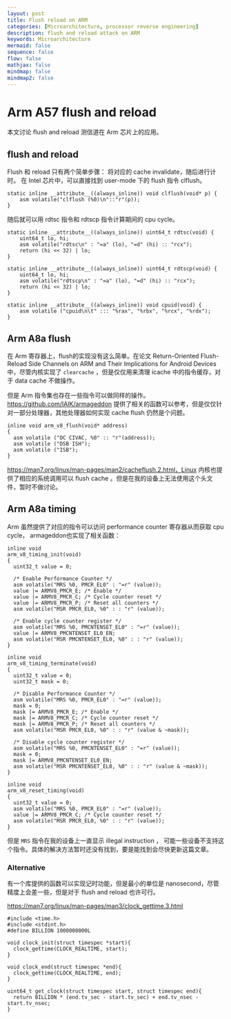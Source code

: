 ```yaml
---
layout: post
title: Flush reload on ARM
categories: [Microarchitecture, processor reverse engineering]
description: flush and reload attack on ARM
keywords: Microarchitecture
mermaid: false
sequence: false
flow: false
mathjax: false
mindmap: false
mindmap2: false
---
```


# Arm A57 flush and reload
本文讨论 flush and reload 测信道在 Arm 芯片上的应用。
## flush and reload
Flush 和 reload 只有两个简单步骤： 将对应的 cache invalidate，随后进行计时。 在 Intel 芯片中，可以直接找到 user-mode 下的 flush 指令 clflush。

```
static inline __attribute__((always_inline)) void clflush(void* p) {
	asm volatile("clflush (%0)\n"::"r"(p));
}
```

随后就可以用 rdtsc 指令和 rdtscp 指令计算期间的 cpu cycle。
```
static inline __attribute__((always_inline)) uint64_t rdtsc(void) {
	uint64_t lo, hi;
	asm volatile("rdtsc\n" : "=a" (lo), "=d" (hi) :: "rcx");
	return (hi << 32) | lo;
}

static inline __attribute__((always_inline)) uint64_t rdtscp(void) {
	uint64_t lo, hi;
	asm volatile("rdtscp\n" : "=a" (lo), "=d" (hi) :: "rcx");
	return (hi << 32) | lo;
}

static inline __attribute__((always_inline)) void cpuid(void) {
	asm volatile ("cpuid\n\t" ::: "%rax", "%rbx", "%rcx", "%rdx");
}
```

## Arm A8a flush
在 Arm 寄存器上，flush的实现没有这么简单。在论文 Return-Oriented Flush-Reload Side Channels on ARM and Their Implications for Android Devices
中，尽管内核实现了 `clearcache` ，但是仅仅用来清理 icache 中的指令缓存，对于 data cache 不做操作。

但是 Arm 指令集也存在一些指令可以做同样的操作。 https://github.com/IAIK/armageddon 提供了相关的函数可以参考，但是仅仅针对一部分处理器，其他处理器如何实现 cache flush 仍然是个问题。
```
inline void arm_v8_flush(void* address)
{
  asm volatile ("DC CIVAC, %0" :: "r"(address));
  asm volatile ("DSB ISH");
  asm volatile ("ISB");
}
```

https://man7.org/linux/man-pages/man2/cacheflush.2.html，Linux 内核也提供了相应的系统调用可以 flush cache 。但是在我的设备上无法使用这个头文件，暂时不做讨论。

## Arm A8a timing
Arm 虽然提供了对应的指令可以访问 performance counter 寄存器从而获取 cpu cycle， armageddon也实现了相关函数：
```
inline void
arm_v8_timing_init(void)
{
  uint32_t value = 0;

  /* Enable Performance Counter */
  asm volatile("MRS %0, PMCR_EL0" : "=r" (value));
  value |= ARMV8_PMCR_E; /* Enable */
  value |= ARMV8_PMCR_C; /* Cycle counter reset */
  value |= ARMV8_PMCR_P; /* Reset all counters */
  asm volatile("MSR PMCR_EL0, %0" : : "r" (value));

  /* Enable cycle counter register */
  asm volatile("MRS %0, PMCNTENSET_EL0" : "=r" (value));
  value |= ARMV8_PMCNTENSET_EL0_EN;
  asm volatile("MSR PMCNTENSET_EL0, %0" : : "r" (value));
}

inline void
arm_v8_timing_terminate(void)
{
  uint32_t value = 0;
  uint32_t mask = 0;

  /* Disable Performance Counter */
  asm volatile("MRS %0, PMCR_EL0" : "=r" (value));
  mask = 0;
  mask |= ARMV8_PMCR_E; /* Enable */
  mask |= ARMV8_PMCR_C; /* Cycle counter reset */
  mask |= ARMV8_PMCR_P; /* Reset all counters */
  asm volatile("MSR PMCR_EL0, %0" : : "r" (value & ~mask));

  /* Disable cycle counter register */
  asm volatile("MRS %0, PMCNTENSET_EL0" : "=r" (value));
  mask = 0;
  mask |= ARMV8_PMCNTENSET_EL0_EN;
  asm volatile("MSR PMCNTENSET_EL0, %0" : : "r" (value & ~mask));
}

inline void
arm_v8_reset_timing(void)
{
  uint32_t value = 0;
  asm volatile("MRS %0, PMCR_EL0" : "=r" (value));
  value |= ARMV8_PMCR_C; /* Cycle counter reset */
  asm volatile("MSR PMCR_EL0, %0" : : "r" (value));
}
```
但是 `MRS` 指令在我的设备上一直显示 illegal instruction ， 可能一些设备不支持这个指令。具体的解决方法暂时还没有找到，要是能找到会尽快更新这篇文章。

### Alternative
有一个库提供的函数可以实现记时功能，但是最小的单位是 nanosecond，尽管精度上会差一些，但是对于 flush and reload 也许可行。

https://man7.org/linux/man-pages/man3/clock_gettime.3.html

```
#include <time.h>
#include <stdint.h>
#define BILLION 1000000000L

void clock_init(struct timespec *start){
  clock_gettime(CLOCK_REALTIME, start);
}

void clock_end(struct timespec *end){
  clock_gettime(CLOCK_REALTIME, end);
}

uint64_t get_clock(struct timespec start, struct timespec end){
  return BILLION * (end.tv_sec - start.tv_sec) + end.tv_nsec - start.tv_nsec;
}
```


